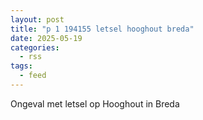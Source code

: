 ```yaml
---
layout: post
title: "p 1 194155 letsel hooghout breda"
date: 2025-05-19
categories: 
  - rss
tags: 
  - feed
---
```


Ongeval met letsel op Hooghout in Breda
